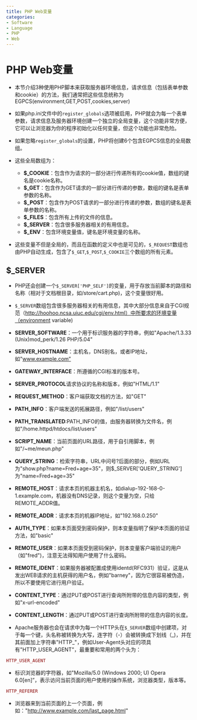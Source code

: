 ```yaml
---
title: PHP Web变量
categories:
- Software
- Language
- PHP
- Web
---
```

# PHP Web变量

- 本节介绍3种使用PHP脚本来获取服务器环境信息，请求信息（包括表单参数和cookie）的方法，我们通常把这些信息统称为EGPCS(environment,GET,POST,cookies,server)
- 如果php.ini文件中的`register_globals`选项被启用，PHP就会为每一个表单参数，请求信息及服务器环境创建一个独立的全局变量，这个功能非常方便，它可以让浏览器为你的程序初始化以任何变量，但这个功能也非常危险。
- 如果忽略`register_globals`的设置，PHP将创建6个包含EGPCS信息的全局数组。
- 这些全局数组为：
    - **$_COOKIE**：包含作为请求的一部分进行传递所有的cookie值，数组的键名是cookie名称。
    - **$_GET**：包含作为GET请求的一部分进行传递的参数，数组的键名是表单参数的名称。
    - **$_POST**：包含作为POST请求的一部分进行传递的参数，数组的键名是表单参数的名称。
    - **$_FILES**：包含所有上传的文件的信息。
    - **$_SERVER**：包含很多服务器相关的有用信息。
    - **$_ENV**：包含环境变量值，键名是环境变量的名称。

- 这些变量不但是全局的，而且在函数的定义中也是可见的，`$_REQUEST`数组也由PHP自动生成，包含了`$_GET`,`$_POST`,`$_COOKIE`三个数组的所有元素。

## $_SERVER

- PHP还会创建一个`$_SERVER['PHP_SELF']`的变量，用于存放当前脚本的路径和名称（相对于文档根目录，如/store/cart.php)，这个变量很好用。
- `$_SERVER`数组包含很多服务器相关的有用信息，其中大部分信息来自于CGI规范（http://hoohoo.ncsa.uiuc.edu/cgi/env.html）中所要求的环境变量（environment variable)
- **SERVER_SOFTWARE**：一个用于标识服务器的字符串，例如"Apache/1.3.33 (Unix)mod_perk/1.26 PHP/5.04"
- **SERVER_HOSTNAME**：主机名，DNS别名，或者IP地址，如"www.example.com”
- **GATEWAY_INTERFACE**：所遵循的CGI标准的版本号。
- **SERVER_PROTOCOL**请求协议的名称和版本，例如"HTML/1.1"
- **REQUEST_METHOD**：客户端获取文档的方法，如"GET"
- **PATH_INFO**：客户端发送的拓展路径，例如"/list/users"
- **PATH_TRANSLATED**:PATH_INFO的值，由服务器转换为文件名，例如"/home.httpd/htdocs/list/users"
- **SCRIPT_NAME**：当前页面的URL路径，用于自引用脚本，例如"/~me/meun.php"
- **QUERY_STRING**：检索字符串，URL中问号?后面的部分，例如URL为"show.php?name=Fred+age=35"，则$_SERVER['QUERY_STRING']为"name=Fred+age=35"
- **REMOTE_HOST**：请求本页的机器主机名，如dialup-192-168-0-1.example.com，机器没有DNS记录，则这个变量为空，只给REMOTE_ADDR值。
- **REMOTE_ADDR**：请求本页的机器IP地址，如"192.168.0.250"
- **AUTH_TYPE**：如果本页面受到密码保护，则本变量指明了保护本页面的验证方法，如"basic"
- **REMOTE_USER**：如果本页面受到密码保护，则本变量客户端验证的用户（如"fred")，注意无法得知用户使用了什么密码。
- **REMOTE_IDENT**：如果服务器被配置成使用identd(RFC931）验证，这是从发出WEB请求的主机获得的用户名，例如"barney"，因为它很容易被伪造，所以不要使用它进行用户验证。
- **CONTENT_TYPE**：通过PUT或POST进行查询所附带的信息内容的类型，例如"x-url-encoded"
- **CONTENT_LENGTH**：通过PUT或POST进行查询所附带的信息内容的长度。

- Apache服务器也会在请求中为每一个HTTP头在`$_SERVER`数组中创建项，对于每一个键，头名称被转换为大写，连字符（-）会被转换成下划线（\_)，并在其前面加上字符串"HTTP\_"，例如User-Agent头对应的项具有"HTTP_USER_AGENT"，最重要和常用的两个头为：


```php
HTTP_USER_AGENT
```

- 标识浏览器的字符器，如"Mozilla/5.0 (Windows 2000; U) Opera 6.0[en]”，表示访问当前页面的用户使用的操作系统，浏览器类型，版本等。


```php
HTTP_REFERER
```

- 浏览器来到当前页面的上一个页面，例如："http://www.example.com/last_page.html"